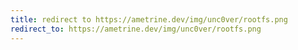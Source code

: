 ```yaml
--- 
title: redirect to https://ametrine.dev/img/unc0ver/rootfs.png 
redirect_to: https://ametrine.dev/img/unc0ver/rootfs.png 
--- 
```

